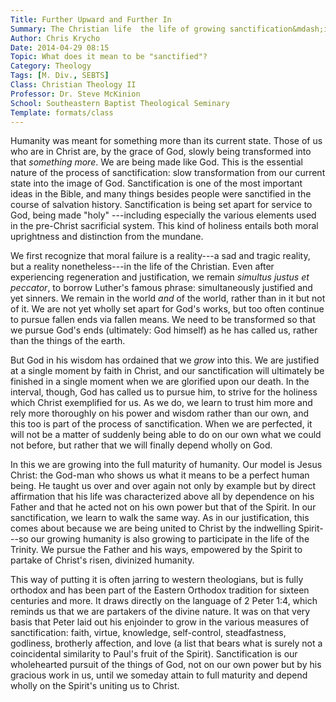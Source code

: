 ```yaml
---
Title: Further Upward and Further In
Summary: The Christian life  the life of growing sanctification&mdash;increasing in Christlikeness and so in humanity as it was meant to be.
Author: Chris Krycho
Date: 2014-04-29 08:15
Topic: What does it mean to be "sanctified"?
Category: Theology
Tags: [M. Div., SEBTS]
Class: Christian Theology II
Professor: Dr. Steve McKinion
School: Southeastern Baptist Theological Seminary
Template: formats/class
---
```


Humanity was meant for something more than its current state. Those of us who
are in Christ are, by the grace of God, slowly being transformed into that
*something more*. We are being made like God. This is the essential nature of
the process of sanctification: slow transformation from our current state into
the image of God. Sanctification is one of the most important ideas in the
Bible, and many things besides people were sanctified in the course of salvation
history. Sanctification is being set apart for service to God, being made "holy"
---including especially the various elements used in the pre-Christ sacrificial
system. This kind of holiness entails both moral uprightness and distinction
from the mundane.

We first recognize that moral failure is a reality---a sad and tragic reality,
but a reality nonetheless---in the life of the Christian. Even after
experiencing regeneration and justification, we remain *simultus justus et
peccator*, to borrow Luther's famous phrase: simultaneously justified and yet
sinners. We remain in the world *and* of the world, rather than in it but not of
it. We are not yet wholly set apart for God's works, but too often continue to
pursue fallen ends via fallen means. We need to be transformed so that we pursue
God's ends (ultimately: God himself) as he has called us, rather than the things
of the earth.

But God in his wisdom has ordained that we *grow* into this. We are justified at
a single moment by faith in Christ, and our sanctification will ultimately be
finished in a single moment when we are glorified upon our death. In the
interval, though, God has called us to pursue him, to strive for the holiness
which Christ exemplified for us. As we do, we learn to trust him more and rely
more thoroughly on his power and wisdom rather than our own, and this too is
part of the process of sanctification. When we are perfected, it will not be a
matter of suddenly being able to do on our own what we could not before, but
rather that we will finally depend wholly on God.

In this we are growing into the full maturity of humanity. Our model is Jesus
Christ: the God-man who shows us what it means to be a perfect human being. He
taught us over and over again not only by example but by direct affirmation that
his life was characterized above all by dependence on his Father and that he
acted not on his own power but that of the Spirit. In our sanctification, we
learn to walk the same way. As in our justification, this comes about because we
are being united to Christ by the indwelling Spirit---so our growing humanity is
also growing to participate in the life of the Trinity. We pursue the Father and
his ways, empowered by the Spirit to partake of Christ's risen, divinized
humanity.

This way of putting it is often jarring to western theologians, but is fully
orthodox and has been part of the Eastern Orthodox tradition for sixteen
centuries and more. It draws directly on the language of 2 Peter 1:4, which
reminds us that we are partakers of the divine nature. It was on that very basis
that Peter laid out his enjoinder to grow in the various measures of
sanctification: faith, virtue, knowledge, self-control, steadfastness,
godliness, brotherly affection, and love (a list that bears what is surely not a
coincidental similarity to Paul's fruit of the Spirit). Sanctification is our
wholehearted pursuit of the things of God, not on our own power but by his
gracious work in us, until we someday attain to full maturity and depend wholly
on the Spirit's uniting us to Christ.
